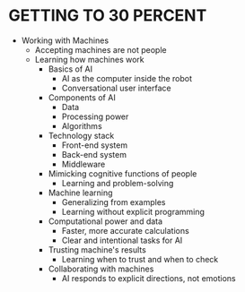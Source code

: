 # GETTING TO 30 PERCENT

- Working with Machines
  - Accepting machines are not people
  - Learning how machines work
    - Basics of AI
      - AI as the computer inside the robot
      - Conversational user interface
    - Components of AI
      - Data
      - Processing power
      - Algorithms
    - Technology stack
      - Front-end system
      - Back-end system
      - Middleware
    - Mimicking cognitive functions of people
      - Learning and problem-solving
    - Machine learning
      - Generalizing from examples
      - Learning without explicit programming
    - Computational power and data
      - Faster, more accurate calculations
      - Clear and intentional tasks for AI
    - Trusting machine's results
      - Learning when to trust and when to check
    - Collaborating with machines
      - AI responds to explicit directions, not emotions
